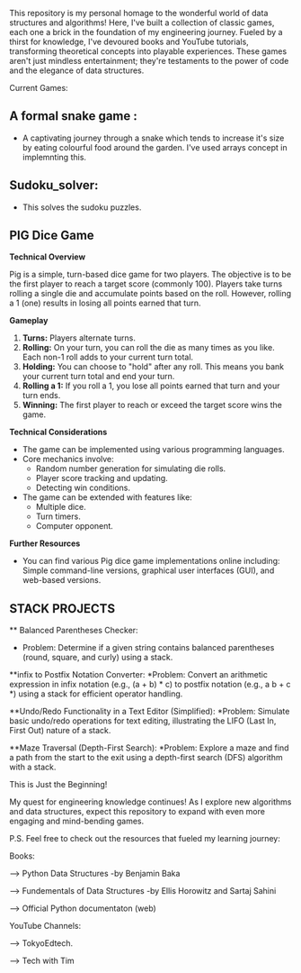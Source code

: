 This repository is my personal homage to the wonderful world of data structures and algorithms! 
Here, I've built a collection of classic games, each one a brick in the foundation of my engineering journey.
Fueled by a thirst for knowledge, I've devoured books and YouTube tutorials, transforming theoretical concepts into playable experiences.
These games aren't just mindless entertainment; they're testaments to the power of code and the elegance of data structures.

Current Games:

## A formal snake game : 
* A captivating journey through a snake which tends to increase it's size by eating colourful food around the garden. I've used arrays concept in implemnting this.

## Sudoku_solver: 
* This solves the sudoku puzzles.

## PIG Dice Game

**Technical Overview**

Pig is a simple, turn-based dice game for two players. The objective is to be the first player to reach a target score (commonly 100). Players take turns rolling a single die and accumulate points based on the roll. However, rolling a 1 (one) results in losing all points earned that turn.

**Gameplay**

1.  **Turns:** Players alternate turns.
2.  **Rolling:** On your turn, you can roll the die as many times as you like. Each non-1 roll adds to your current turn total.
3.  **Holding:** You can choose to "hold" after any roll. This means you bank your current turn total and end your turn.
4.  **Rolling a 1:** If you roll a 1, you lose all points earned that turn and your turn ends.
5.  **Winning:** The first player to reach or exceed the target score wins the game.

**Technical Considerations**

* The game can be implemented using various programming languages. 
* Core mechanics involve:
    * Random number generation for simulating die rolls.
    * Player score tracking and updating.
    * Detecting win conditions. 
* The game can be extended with features like:
    * Multiple dice.
    * Turn timers.
    * Computer opponent.

**Further Resources**

* You can find various Pig dice game implementations online including: Simple command-line versions, graphical user interfaces (GUI), and web-based versions.

## STACK PROJECTS
** Balanced Parentheses Checker:
* Problem: Determine if a given string contains balanced parentheses (round, square, and curly) using a stack.

**infix to Postfix Notation Converter:
*Problem: Convert an arithmetic expression in infix notation (e.g., (a + b) * c) to postfix notation (e.g., a b + c *) using a stack for efficient operator handling.

**Undo/Redo Functionality in a Text Editor (Simplified):
*Problem: Simulate basic undo/redo operations for text editing, illustrating the LIFO (Last In, First Out) nature of a stack.

**Maze Traversal (Depth-First Search):
*Problem: Explore a maze and find a path from the start to the exit using a depth-first search (DFS) algorithm with a stack.



This is Just the Beginning!

My quest for engineering knowledge continues!  As I explore new algorithms and data structures, expect this repository to expand with even more engaging and mind-bending games.


P.S.  Feel free to check out the resources that fueled my learning journey:

Books:

--> Python Data Structures -by Benjamin Baka

--> Fundementals of Data Structures -by Ellis Horowitz and Sartaj Sahini

--> Official Python documentaton (web)

YouTube Channels:

--> TokyoEdtech.

--> Tech with Tim

